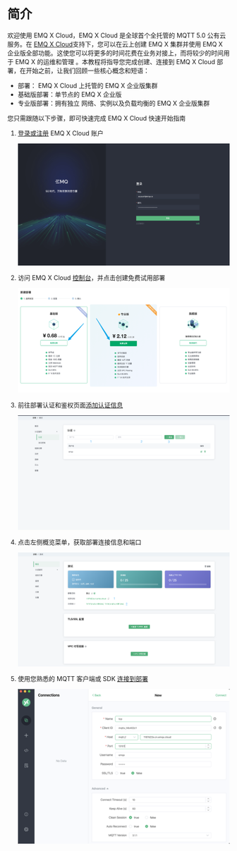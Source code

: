 # 简介

欢迎使用 EMQ X Cloud，EMQ X Cloud 是全球首个全托管的 MQTT 5.0 公有云服务。在 [EMQ X Cloud](https://cloud.emqx.cn)支持下，您可以在云上创建 EMQ X 集群并使用 EMQ X 企业版全部功能。这使您可以将更多的时间花费在业务对接上，而将较少的时间用于 EMQ X 的运维和管理 。本教程将指导您完成创建、连接到 EMQ X Cloud 部署，在开始之前，让我们回顾一些核心概念和短语：

* 部署： EMQ X Cloud 上托管的 EMQ X 企业版集群
* 基础版部署：单节点的 EMQ X 企业版
* 专业版部署：拥有独立 网络、实例以及负载均衡的 EMQ X 企业版集群



您只需跟随以下步骤，即可快速完成 EMQ X Cloud 快速开始指南

1. [登录或注册](./create_account.md) EMQ X Cloud 账户

   ![add_users](./_assets/login.png)

2. 访问 EMQ X Cloud [控制台](https://cloud.emqx.cn/console/)，并点击创建免费试用部署

   ![add_users](./_assets/create_free_trial.png)

3. 前往部署认证和鉴权页面[添加认证信息](../deployments/auth_and_acl.md)

   ![add_users](./_assets/add_users.png)

4. 点击左侧概览菜单，获取部署连接信息和端口

   ![add_users](./_assets/overview.png)

5. 使用您熟悉的 MQTT 客户端或 SDK [连接到部署](../connect_to_deployments/introduction.md)

   ![add_users](./_assets/mqttx_mqtt.png)

